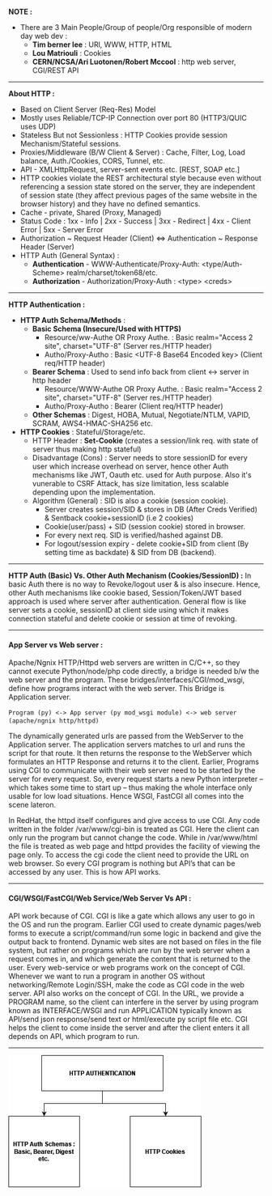 

**NOTE :**
 - There are 3 Main People/Group of people/Org responsible of modern day web dev : 
    - **Tim berner lee** : URl, WWW, HTTP, HTML 
    - **Lou Matriouli** : Cookies 
    - **CERN/NCSA/Ari Luotonen/Robert Mccool** : http web server, CGI/REST API
---
**About HTTP :** 
 
 - Based on Client Server (Req-Res) Model
 - Mostly uses Reliable/TCP-IP Connection over port 80 (HTTP3/QUIC uses UDP)
 - Stateless But not Sessionless : HTTP Cookies provide session Mechanism/Stateful sessions.
 - Proxies/Middleware (B/W Client & Server) : Cache, Filter, Log, Load balance, Auth./Cookies, CORS, Tunnel, etc.
 - API - XMLHttpRequest, server-sent events etc. [REST, SOAP etc.]
 - HTTP cookies violate the REST architectural style because even without referencing a session state stored on the server, they are independent of session state (they affect previous pages of the same website in the browser history) and they have no defined semantics.
 - Cache - private, Shared (Proxy, Managed)
 - Status Code : 1xx - Info | 2xx - Success | 3xx - Redirect | 4xx - Client Error | 5xx - Server Error
 - Authorization ~ Request Header (Client) <=> Authentication ~ Response Header (Server)
 - HTTP Auth (General Syntax) : 
   - **Authentication** - WWW-Authenticate/Proxy-Auth: <type/Auth-Scheme> realm/charset/token68/etc.
   - **Authorization** - Authorization/Proxy-Auth : \<type> \<creds>
---
**HTTP Authentication :**
- **HTTP Auth Schema/Methods** : 
  - **Basic Schema (Insecure/Used with HTTPS)**
    - Resource/ww-Authe OR Proxy Authe. : Basic realm="Access 2 site", charset="UTF-8" (Server res./HTTP header)
    - Autho/Proxy-Autho : Basic \<UTF-8 Base64 Encoded key> (Client req/HTTP header)
   - **Bearer Schema** : Used to send info back from client <-> server in http header
     - Resource/WWW-Authe OR Proxy Authe. : Basic realm="Access 2 site", charset="UTF-8" (Server res./HTTP header)
     - Autho/Proxy-Autho : Bearer <Encrypted key> (Client req/HTTP header)
   - **Other Schemas** : Digest, HOBA, Mutual, Negotiate/NTLM, VAPID, SCRAM, AWS4-HMAC-SHA256 etc.
 - **HTTP Cookies** : Stateful/Storage/etc.
   - HTTP Header : **Set-Cookie** (creates a session/link req. with state of server thus making http stateful)
   - Disadvantage (Cons) : Server needs to store sessionID for every user which increase overhead on server, hence other Auth mechanisms like JWT, Oauth etc. used for Auth purpose. Also it's vunerable to CSRF Attack, has size limitation, less scalable depending upon the implementation.
   - Algorithm (General) : SID is also a cookie (session cookie).
     - Server creates session/SID & stores in DB (After Creds Verified) & Sentback cookie+sessionID (i.e 2 cookies)
     - Cookie(user/pass) + SID (session cookie) stored in browser.
     - For every next req. SID is verified/hashed against DB.
     - For logout/session expiry - delete cookie+SID from client (By setting time as backdate) & SID from DB (backend). 
---
**HTTP Auth (Basic) Vs. Other Auth Mechanism (Cookies/SessionID) :**
In basic Auth there is no way to Revoke/logout user & is also insecure. Hence, other Auth mechanisms like cookie based, Session/Token/JWT based approach is used where server after authentication. 
General flow is like server sets a cookie, sessionID at client side using which it makes connection stateful and delete cookie or session at time of revoking.

---
#### App Server vs Web server : 
Apache/Ngnix HTTP/Httpd web servers are written in C/C++, so they cannot execute Python/node/php code directly, a bridge is needed b/w the web server and the program. These bridges/interfaces/CGI/mod_wsgi, define how programs interact with the web server. This Bridge is Application server.

    Program (py) <-> App server (py mod_wsgi module) <-> web server (apache/ngnix http/httpd)

The dynamically generated urls are passed from the WebServer to the Application server. The application servers matches to url and runs the script for that route. It then returns the response to the WebServer which formulates an HTTP Response and returns it to the client. Earlier, Programs using CGI to communicate with their web server need to be started by the server for every request. So, every request starts a new Python interpreter – which takes some time to start up – thus making the whole interface only usable for low load situations. Hence WSGI, FastCGI all comes into the scene lateron. 

In RedHat, the httpd itself configures and give access to use CGI. Any code written in the folder /var/www/cgi-bin is treated as CGI. Here the client can only run the program but cannot change the code. While in /var/www/html the file is treated as web page and httpd provides the facility of viewing the page only.  To access the cgi code the client need to provide the URL on web browser. So every CGI program is nothing but API’s that can be accessed by any user. This is how API works.

---
#### CGI/WSGI/FastCGI/Web Service/Web Server Vs API : 
API work because of CGI. CGI is like a gate which allows any user to go in the OS and run the program. Earlier CGI used to create dynamic pages/web forms to execute a script/command/run some logic in backend and give the output back to frontend. Dynamic web sites are not based on files in the file system, but rather on programs which are run by the web server when a request comes in, and which generate the content that is returned to the user. Every web-service or web programs work on the concept of CGI.  Whenever we want to run a program in another OS without networking/Remote Login/SSH, make the code as CGI code in the web server. API also works on the concept of CGI. In the URL, we provide a PROGRAM name, so the client can interfere in the server by using program known as INTERFACE/WSGI and run APPLICATION typically known as API/send json response/send text or html/execute py script file etc. CGI helps the client to come inside the server and after the client enters it all depends on API, which program to run.

---
![HTTP Auth](images/HTTP-Auth.jpg)
